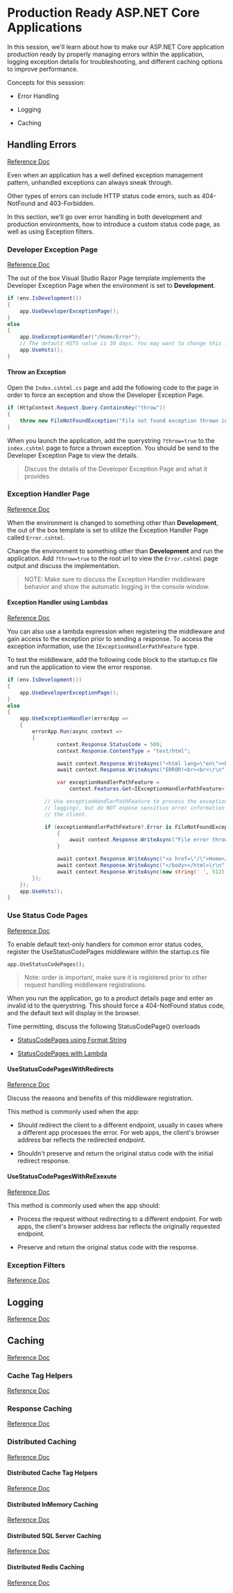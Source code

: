 # Production Ready ASP.NET Core Applications

In this session, we'll learn about how to make our ASP.NET Core application production ready by properly managing errors within the application, logging exception details for troubleshooting, and different caching options to improve performance.

Concepts for this sesssion:

- Error Handling

- Logging

- Caching

## Handling Errors

[Reference Doc](https://docs.microsoft.com/en-us/aspnet/core/fundamentals/error-handling?view=aspnetcore-3.0)

Even when an application has a well defined exception management pattern, unhandled exceptions can always sneak through.

Other types of errors can include HTTP status code errors, such as 404-NotFound and 403-Forbidden.  

In this section, we'll go over error handling in both development and production environments, how to introduce a custom status code page, as well as using Exception filters.

### Developer Exception Page

[Reference Doc](https://docs.microsoft.com/en-us/aspnet/core/fundamentals/error-handling?view=aspnetcore-3.0#developer-exception-page)

The out of the box Visual Studio Razor Page template implements the Developer Exception Page when the environment is set to **Development**.

```cs
if (env.IsDevelopment())
{
    app.UseDeveloperExceptionPage();
}
else
{
    app.UseExceptionHandler("/Home/Error");
    // The default HSTS value is 30 days. You may want to change this for production scenarios, see https://aka.ms/aspnetcore-hsts.
    app.UseHsts();
}
```

#### Throw an Exception

Open the `Index.cshtml.cs` page and add the following code to the page in order to force an exception and show the Developer Exception Page.

```cs
if (HttpContext.Request.Query.ContainsKey("throw"))
{
    throw new FileNotFoundException("File not found exception thrown in index.chtml");
}
```

When you launch the application, add the querystring `?throw=true` to the `index.cshtml` page to force a thrown exception.  You should be send to the Developer Exception Page to view the details.

>Discuss the details of the Developer Exception Page and what it provides

### Exception Handler Page

[Reference Doc](https://docs.microsoft.com/en-us/aspnet/core/fundamentals/error-handling?view=aspnetcore-3.0#exception-handler-page)

When the environment is changed to something other than **Development**, the out of the box template is set to utilize the Exception Handler Page called `Error.cshtml`.

Change the environment to something other than **Development** and run the application.  Add `?throw=true` to the root url to view the `Error.cshtml` page output and discuss the implementation.

>NOTE: Make sure to discuss the Exception Handler middleware behavior and show the automatic logging in the console window.

#### Exception Handler using Lambdas

[Reference Doc](https://docs.microsoft.com/en-us/aspnet/core/fundamentals/error-handling?view=aspnetcore-3.0#exception-handler-lambda)

You can also use a lambda expression when registering the middleware and gain access to the exception prior to sending a response.  To access the exception information, use the `IExceptionHandlerPathFeature` type.

To test the middleware, add the following code block to the startup.cs file and run the application to view the error response.

```cs
if (env.IsDevelopment())
{
    app.UseDeveloperExceptionPage();
}
else
{
    app.UseExceptionHandler(errorApp =>
    {
        errorApp.Run(async context =>
        {
                context.Response.StatusCode = 500;
                context.Response.ContentType = "text/html";

                await context.Response.WriteAsync("<html lang=\"en\"><body>\r\n");
                await context.Response.WriteAsync("ERROR!<br><br>\r\n");

                var exceptionHandlerPathFeature =
                    context.Features.Get<IExceptionHandlerPathFeature>();

            // Use exceptionHandlerPathFeature to process the exception (for example, 
            // logging), but do NOT expose sensitive error information directly to 
            // the client.

            if (exceptionHandlerPathFeature?.Error is FileNotFoundException)
                {
                    await context.Response.WriteAsync("File error thrown!<br><br>\r\n");
                }

                await context.Response.WriteAsync("<a href=\"/\">Home</a><br>\r\n");
                await context.Response.WriteAsync("</body></html>\r\n");
                await context.Response.WriteAsync(new string(' ', 512)); // IE padding
        });
    });
    app.UseHsts();
}
```

### Use Status Code Pages

[Reference Doc](https://docs.microsoft.com/en-us/aspnet/core/fundamentals/error-handling?view=aspnetcore-3.0#usestatuscodepages)

To enable default text-only handlers for common error status codes, register the UseStatusCodePages middleware within the startup.cs file

`app.UseStatusCodePages();`

>Note: order is important, make sure it is registered prior to other request handling middleware registrations.

When you run the application, go to a product details page and enter an invalid id to the querystring.  This should force a 404-NotFound status code, and the default text will display in the browser.

Time permitting, discuss the following StatusCodePage() overloads

- [StatusCodePages using Format String](https://docs.microsoft.com/en-us/aspnet/core/fundamentals/error-handling?view=aspnetcore-3.0#usestatuscodepages-with-format-string)

- [StatusCodePages with Lambda](https://docs.microsoft.com/en-us/aspnet/core/fundamentals/error-handling?view=aspnetcore-3.0#usestatuscodepages-with-lambda)

#### UseStatusCodePagesWithRedirects

[Reference Doc](https://docs.microsoft.com/en-us/aspnet/core/fundamentals/error-handling?view=aspnetcore-3.0#usestatuscodepageswithredirects)

Discuss the reasons and benefits of this middleware registration.

This method is commonly used when the app:

- Should redirect the client to a different endpoint, usually in cases where a different app processes the error. For web apps, the client's browser address bar reflects the redirected endpoint.

- Shouldn't preserve and return the original status code with the initial redirect response.

#### UseStatusCodePagesWithReExexute

[Reference Doc](https://docs.microsoft.com/en-us/aspnet/core/fundamentals/error-handling?view=aspnetcore-3.0#usestatuscodepageswithreexecute)

This method is commonly used when the app should:

- Process the request without redirecting to a different endpoint. For web apps, the client's browser address bar reflects the originally requested endpoint.

- Preserve and return the original status code with the response.

### Exception Filters

[Reference Doc](https://docs.microsoft.com/en-us/aspnet/core/mvc/controllers/filters?view=aspnetcore-3.0#exception-filters)

## Logging

[Reference Doc](https://docs.microsoft.com/en-us/aspnet/core/fundamentals/logging/?view=aspnetcore-3.0)

## Caching

[Reference Doc](https://docs.microsoft.com/en-us/aspnet/core/performance/caching/memory?view=aspnetcore-3.0)

### Cache Tag Helpers

[Reference Doc](https://docs.microsoft.com/en-us/aspnet/core/mvc/views/tag-helpers/built-in/cache-tag-helper?view=aspnetcore-3.0)

### Response Caching

[Reference Doc](https://docs.microsoft.com/en-us/aspnet/core/performance/caching/response?view=aspnetcore-3.0)

### Distributed Caching

[Reference Doc](https://docs.microsoft.com/en-us/aspnet/core/performance/caching/distributed?view=aspnetcore-3.0)

#### Distributed Cache Tag Helpers

[Reference Doc](https://docs.microsoft.com/en-us/aspnet/core/mvc/views/tag-helpers/built-in/distributed-cache-tag-helper?view=aspnetcore-3.0)

#### Distributed InMemory Caching

[Reference Doc](https://docs.microsoft.com/en-us/aspnet/core/performance/caching/distributed?view=aspnetcore-3.0#distributed-memory-cache)

#### Distributed SQL Server Caching

[Reference Doc](https://docs.microsoft.com/en-us/aspnet/core/performance/caching/distributed?view=aspnetcore-3.0#distributed-sql-server-cache)

#### Distributed Redis Caching

[Reference Doc](https://docs.microsoft.com/en-us/aspnet/core/performance/caching/distributed?view=aspnetcore-3.0#distributed-redis-cache)

